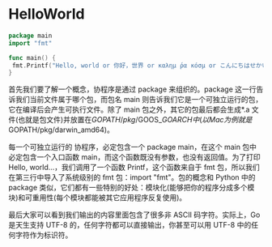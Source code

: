 # HelloWorld

```go
package main
import "fmt"

func main() {
 fmt.Printf("Hello, world or 你好，世界 or καλημ ́ρα κóσμ or こんにちはせかい\n")
}
```

首先我们要了解一个概念，协程序是通过 package 来组织的。package 这一行告诉我们当前文件属于哪个包，而包名 main 则告诉我们它是一个可独立运行的包，它在编译后会产生可执行文件。除了 main 包之外，其它的包最后都会生成\*.a 文件(也就是包文件)并放置在$GOPATH/pkg/$GOOS\_$GOARCH中(以 Mac 为例就是$GOPATH/pkg/darwin_amd64)。

每一个可独立运行的 协程序，必定包含一个 package main，在这个 main 包中必定包含一个入口函数 main，而这个函数既没有参数，也没有返回值。为了打印 Hello, world...，我们调用了一个函数 Printf，这个函数来自于 fmt 包，所以我们在第三行中导入了系统级别的 fmt 包：import "fmt"。包的概念和 Python 中的 package 类似，它们都有一些特别的好处：模块化(能够把你的程序分成多个模块)和可重用性(每个模块都能被其它应用程序反复使用)。

最后大家可以看到我们输出的内容里面包含了很多非 ASCII 码字符。实际上，Go 是天生支持 UTF-8 的，任何字符都可以直接输出，你甚至可以用 UTF-8 中的任何字符作为标识符。
